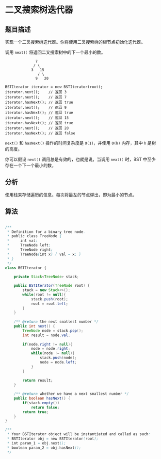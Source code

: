 # 二叉搜索树迭代器

## 题目描述

实现一个二叉搜索树迭代器。你将使用二叉搜索树的根节点初始化迭代器。

调用 `next()` 将返回二叉搜索树中的下一个最小的数。

```
              7
             / \
            3   15
               / \
              9   20

BSTIterator iterator = new BSTIterator(root);
iterator.next();    // 返回 3
iterator.next();    // 返回 7
iterator.hasNext(); // 返回 true
iterator.next();    // 返回 9
iterator.hasNext(); // 返回 true
iterator.next();    // 返回 15
iterator.hasNext(); // 返回 true
iterator.next();    // 返回 20
iterator.hasNext(); // 返回 false
```

`next()` 和 `hasNext()` 操作的时间复杂度是 `O(1)`，并使用 `O(h)` 内存，其中 `h` 是树的高度。

你可以假设 `next()` 调用总是有效的，也就是说，当调用 `next()` 时，BST 中至少存在一个下一个最小的数。

## 分析

使用栈来存储遍历的信息。每次将最左的节点弹出，即为最小的节点。

## 算法

```java

/**
 * Definition for a binary tree node.
 * public class TreeNode {
 *     int val;
 *     TreeNode left;
 *     TreeNode right;
 *     TreeNode(int x) { val = x; }
 * }
 */
class BSTIterator {
    
    private Stack<TreeNode> stack;

    public BSTIterator(TreeNode root) {
        stack = new Stack<>();
        while(root != null){
            stack.push(root);
            root = root.left;
        }
    }
    
    /** @return the next smallest number */
    public int next() {
        TreeNode node = stack.pop();
        int result = node.val;
        
        if(node.right != null){
            node = node.right;
            while(node != null){
                stack.push(node);
                node = node.left;
            }
        }
        
        return result;
    }
    
    /** @return whether we have a next smallest number */
    public boolean hasNext() {
        if(stack.empty())
            return false;
        return true;
    }
}

/**
 * Your BSTIterator object will be instantiated and called as such:
 * BSTIterator obj = new BSTIterator(root);
 * int param_1 = obj.next();
 * boolean param_2 = obj.hasNext();
 */
 ```